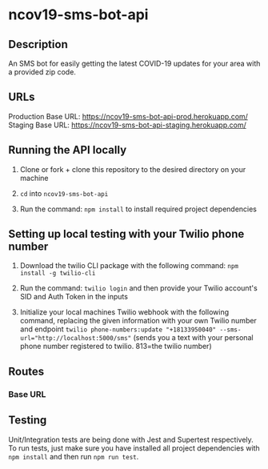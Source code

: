 # ncov19-sms-bot-api

## Description

An SMS bot for easily getting the latest COVID-19 updates for your area with a provided zip code.

## URLs

Production Base URL: https://ncov19-sms-bot-api-prod.herokuapp.com/
Staging Base URL: https://ncov19-sms-bot-api-staging.herokuapp.com/

## Running the API locally

1. Clone or fork + clone this repository to the desired directory on your machine

2. `cd` into `ncov19-sms-bot-api`

3. Run the command:
   `npm install`
   to install required project dependencies

## Setting up local testing with your Twilio phone number

1. Download the twilio CLI package with the following command:
   `npm install -g twilio-cli`

2. Run the command:
   `twilio login`
   and then provide your Twilio account's SID and Auth Token in the inputs

3. Initialize your local machines Twilio webhook with the following command, replacing the given information with your own Twilio number and endpoint
   `twilio phone-numbers:update "+18133950040" --sms-url="http://localhost:5000/sms"` (sends you a text with your personal phone number registered to twilio. 813=the twilio number)

## Routes

### Base URL

## Testing

Unit/Integration tests are being done with Jest and Supertest respectively. To run tests, just make sure you have installed all project dependencies with `npm install` and then run `npm run test`.
